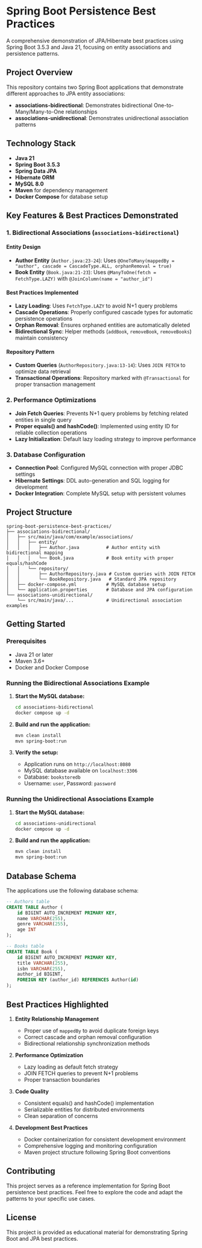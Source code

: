 # Spring Boot Persistence Best Practices

A comprehensive demonstration of JPA/Hibernate best practices using Spring Boot 3.5.3 and Java 21, focusing on entity associations and persistence patterns.

## Project Overview

This repository contains two Spring Boot applications that demonstrate different approaches to JPA entity associations:

- **associations-bidirectional**: Demonstrates bidirectional One-to-Many/Many-to-One relationships
- **associations-unidirectional**: Demonstrates unidirectional association patterns

## Technology Stack

- **Java 21**
- **Spring Boot 3.5.3**
- **Spring Data JPA**
- **Hibernate ORM**
- **MySQL 8.0**
- **Maven** for dependency management
- **Docker Compose** for database setup

## Key Features & Best Practices Demonstrated

### 1. Bidirectional Associations (`associations-bidirectional`)

#### Entity Design
- **Author Entity** (`Author.java:23-24`): Uses `@OneToMany(mappedBy = "author", cascade = CascadeType.ALL, orphanRemoval = true)`
- **Book Entity** (`Book.java:21-23`): Uses `@ManyToOne(fetch = FetchType.LAZY)` with `@JoinColumn(name = "author_id")`

#### Best Practices Implemented
- **Lazy Loading**: Uses `FetchType.LAZY` to avoid N+1 query problems
- **Cascade Operations**: Properly configured cascade types for automatic persistence operations
- **Orphan Removal**: Ensures orphaned entities are automatically deleted
- **Bidirectional Sync**: Helper methods (`addBook`, `removeBook`, `removeBooks`) maintain consistency

#### Repository Pattern
- **Custom Queries** (`AuthorRepository.java:13-14`): Uses `JOIN FETCH` to optimize data retrieval
- **Transactional Operations**: Repository marked with `@Transactional` for proper transaction management

### 2. Performance Optimizations

- **Join Fetch Queries**: Prevents N+1 query problems by fetching related entities in single query
- **Proper equals() and hashCode()**: Implemented using entity ID for reliable collection operations
- **Lazy Initialization**: Default lazy loading strategy to improve performance

### 3. Database Configuration

- **Connection Pool**: Configured MySQL connection with proper JDBC settings
- **Hibernate Settings**: DDL auto-generation and SQL logging for development
- **Docker Integration**: Complete MySQL setup with persistent volumes

## Project Structure

```
spring-boot-persistence-best-practices/
├── associations-bidirectional/
│   ├── src/main/java/com/example/associations/
│   │   ├── entity/
│   │   │   ├── Author.java          # Author entity with bidirectional mapping
│   │   │   └── Book.java            # Book entity with proper equals/hashCode
│   │   └── repository/
│   │       ├── AuthorRepository.java # Custom queries with JOIN FETCH
│   │       └── BookRepository.java   # Standard JPA repository
│   ├── docker-compose.yml           # MySQL database setup
│   └── application.properties       # Database and JPA configuration
└── associations-unidirectional/
    └── src/main/java/...            # Unidirectional association examples
```

## Getting Started

### Prerequisites

- Java 21 or later
- Maven 3.6+
- Docker and Docker Compose

### Running the Bidirectional Associations Example

1. **Start the MySQL database:**
   ```bash
   cd associations-bidirectional
   docker compose up -d
   ```

2. **Build and run the application:**
   ```bash
   mvn clean install
   mvn spring-boot:run
   ```

3. **Verify the setup:**
   - Application runs on `http://localhost:8080`
   - MySQL database available on `localhost:3306`
   - Database: `bookstoredb`
   - Username: `user`, Password: `password`

### Running the Unidirectional Associations Example

1. **Start the MySQL database:**
   ```bash
   cd associations-unidirectional
   docker compose up -d
   ```

2. **Build and run the application:**
   ```bash
   mvn clean install
   mvn spring-boot:run
   ```

## Database Schema

The applications use the following database schema:

```sql
-- Authors table
CREATE TABLE Author (
    id BIGINT AUTO_INCREMENT PRIMARY KEY,
    name VARCHAR(255),
    genre VARCHAR(255),
    age INT
);

-- Books table
CREATE TABLE Book (
    id BIGINT AUTO_INCREMENT PRIMARY KEY,
    title VARCHAR(255),
    isbn VARCHAR(255),
    author_id BIGINT,
    FOREIGN KEY (author_id) REFERENCES Author(id)
);
```

## Best Practices Highlighted

1. **Entity Relationship Management**
   - Proper use of `mappedBy` to avoid duplicate foreign keys
   - Correct cascade and orphan removal configuration
   - Bidirectional relationship synchronization methods

2. **Performance Optimization**
   - Lazy loading as default fetch strategy
   - JOIN FETCH queries to prevent N+1 problems
   - Proper transaction boundaries

3. **Code Quality**
   - Consistent equals() and hashCode() implementation
   - Serializable entities for distributed environments
   - Clean separation of concerns

4. **Development Best Practices**
   - Docker containerization for consistent development environment
   - Comprehensive logging and monitoring configuration
   - Maven project structure following Spring Boot conventions

## Contributing

This project serves as a reference implementation for Spring Boot persistence best practices. Feel free to explore the code and adapt the patterns to your specific use cases.

## License

This project is provided as educational material for demonstrating Spring Boot and JPA best practices.